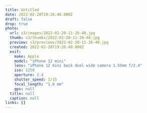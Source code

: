 ```yaml
---
title: Untitled
date: 2022-02-20T19:26:40.000Z
draft: false
drop: true
photo:
  url: s3/images/2022-02-20-11-26-40.jpg
  thumb: s3/thumbs/2022-02-20-11-26-40.jpg
  preview: s3/previews/2022-02-20-11-26-40.jpg
  created: 2022-02-20T19:26:40.000Z
  exif:
    make: Apple
    model: "iPhone 12 mini"
    lens: "iPhone 12 mini back dual wide camera 1.55mm f/2.4"
    iso: 1250
    aperture: 2.4
    shutter_speed: 1/15
    focal_length: "1.6 mm"
    gps: null
  title: null
  caption: null
links: []
---
```

